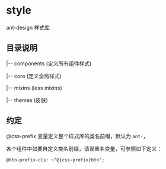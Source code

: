 # style

ant-design 样式库

## 目录说明

|-- components  (定义所有组件样式)

|-- core  (定义全局样式)

|-- mixins  (less mixins)

|-- themes  (皮肤)

## 约定

@css-prefix 变量定义整个样式库的类名前缀，默认为 `ant-`，

各个组件中如要自定义类名前缀，请误重名变量，可参照如下定义：

`@btn-prefix-cls: ~"@{css-prefix}btn";`
